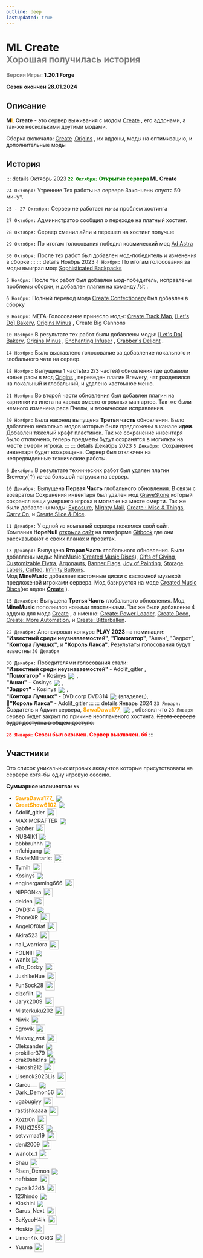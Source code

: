 ```yaml
---
outline: deep
lastUpdated: true
---
```

# <iconify-icon icon="solar:archive-bold-duotone" style="color: #868dcc" ></iconify-icon> ML Create <br/> <span style="color: gray;"><sup> Хорошая получилась история </sup></span>

**<span style="color: gray;">Версия Игры:</span> 1.20.1 Forge**

**Сезон окончен 28.01.2024**

## Описание
**M<span style="color: orange;">L</span> Create** - это сервер выживания с модом [Create](https://www.curseforge.com/minecraft/mc-mods/create) , его аддонами, а так-же несколькими другими модами. 

Сборка включала: [Create](https://www.curseforge.com/minecraft/mc-mods/create)  ,[Origins](https://www.curseforge.com/minecraft/mc-mods/origins-forge) , их аддоны, моды на оптимизацию, и дополнительные моды

## История
::: details Октябрь 2023
**<span style="color: green;">`22 Октября:` Открытие сервера</span> ML Create**

`24 Октября:` Утренние Тех работы на сервере
Закончены спустя 50 минут.

`25 - 27 Октября:` Сервер не работает из-за проблем хостинга

`27 Октября:` Администратор сообщил о переходе на платный хостинг.

`28 Октября:` Сервер сменил айпи и перешел на хостинг получше

`29 Октября:` По итогам голосования победил космический мод [Ad Astra](https://modrinth.com/mod/ad-astra)

`30 Октября:` После тех работ был добавлен мод-победитель и изменения в сборке
:::
::: details Ноябрь 2023
`4 Ноября:` По итогам голосования за моды выиграл мод:
[Sophisticated Backpacks](https://www.curseforge.com/minecraft/mc-mods/sophisticated-backpacks)

`5 Ноября:` После тех работ был добавлен мод-победитель, исправлены проблемы сборки, и добавлен плагин на команду /sit .

`6 Ноября:` Полный перевод мода [Create Confectionery](https://www.curseforge.com/minecraft/mc-mods/create-confectionery)  был добавлен в сборку

`9 Ноября:` МЕГА-Голосование принесло моды: [Create Track Map](https://modrinth.com/mod/create-track-map), [\[Let's Do\] Bakery](https://www.curseforge.com/minecraft/mc-mods/lets-do-bakery), [Origins Minus](https://modrinth.com/datapack/origins-minus) , Create Big Cannons 

`10 Ноября:` В результате тех работ были добавлены моды: [\[Let's Do\] Bakery](https://www.curseforge.com/minecraft/mc-mods/lets-do-bakery), [Origins Minus](https://modrinth.com/datapack/origins-minus) , [Enchanting Infuser](https://modrinth.com/mod/enchanting-infuser/gallery) , [Crabber's Delight](https://www.curseforge.com/minecraft/mc-mods/crabbers-delight) .

`14 Ноября:` Было выставлено голосование за добавление локального и глобального чата на сервер.

`18 Ноября:` Выпущена 1 часть(из 2/3 частей) обновления где добавили новые расы в мод [Origins](https://www.curseforge.com/minecraft/mc-mods/origins-forge) , переведен плагин Brewery, чат разделился на локальный и глобальний, и удалено кастомное меню.

`21 Ноября:` Во второй части обновления был добавлен плагин на картинки из инета на картах вместо огромных мап артов. Так-же были немного изменена раса Пчелы, и технические исправления.

`30 Ноября:` Была наконец выпущена **Третья часть** обновления. Было добавлено несколько модов которые были предложены в канале **идеи**. Добавлен тяжелый крафт пластинок. Так же сохранение инвентаря было отключено, теперь предметы будут сохранятся в могилках на месте смерти игрока.
:::
::: details Декабрь 2023
`5 Декабря:` Сохранение инвентаря будет возвращена. 
Сервер был отключен на непредвиденные технические работы.

`6 Декабря:` В результате технических работ был удален плагин Brewery(↑) из-за большой нагрузки на сервер.

`10 Декабря:` Выпущена **Первая Часть** глобального обновления. 
В связи с возвратом Сохранения инвентаря был удален мод [GraveStone](https://minecraft-inside.ru/mods/25055-gravestone.html) который сохранял вещи умершего игрока в могилке на месте смерти. Так же были добавлены моды: [Exposure](https://modrinth.com/mod/exposure), [Mighty Mail](https://www.curseforge.com/minecraft/mc-mods/mighty-mail/screenshots), [Create : Misc & Things](https://www.curseforge.com/minecraft/mc-mods/create-misc-and-things), [Carry On](https://www.curseforge.com/minecraft/mc-mods/carry-on), и [Create Slice & Dice](https://modrinth.com/mod/slice-and-dice).

`11 Декабря:` У одной из компаний сервера появился свой сайт. Компания **HopeNull** [открыла сайт](https://hopenull.gitbook.io/hopenull/) на платформе [Gitbook](https://www.gitbook.com/) где они рассказывают о своих планах и проэктах. 

`13 Декабря:` Выпущена **Вторая Часть** глобального обновления.
Были добавлены моды: MineMusic([Created Music Discs](https://www.curseforge.com/minecraft/mc-mods/created-music-discs-forge)), [Gifts of Giving](https://modrinth.com/mod/gifts-of-giving), [Customizable Elytra](https://modrinth.com/mod/customizable-elytra), [Argonauts](https://modrinth.com/mod/argonauts), [Banner Flags](https://modrinth.com/datapack/banner-flags), [Joy of Painting](https://modrinth.com/mod/joy-of-painting), [Storage Labels](https://modrinth.com/mod/labels), [Cuffed](https://modrinth.com/mod/cuffed), [Infinity Buttons](https://modrinth.com/mod/infinitybuttons). <br />
Мод **MineMusic** добавляет кастомные диски с кастомной музыкой предложеной игроками сервера. Мод базируется на моде [Created Music Discs](https://www.curseforge.com/minecraft/mc-mods/created-music-discs-forge)(не аддон [**Create**](https://www.curseforge.com/minecraft/mc-mods/create) ).

`15 Декаября:` Выпущена **Третья Часть** глобального обновления.
Мод **MineMusic** пополнился новыми пластинками. Так же были добавлены 4 аддона для мода [Create](https://www.curseforge.com/minecraft/mc-mods/create) , а именно: [Create: Power Loader](https://modrinth.com/mod/create-power-loader), [Create Deco](https://modrinth.com/mod/create-deco), [Create: More Automation](https://modrinth.com/mod/create-more-automation), и [Create: Bitterballen](https://modrinth.com/mod/create-bitterballen).

`22 Декабря:` Анонсирован конкурс **PLAY 2023** на номинации: **"Известный среди неузнаваемостей"**, **"Помогатор"**, "Ашан", "Задрот", **"Контора Лучших"**, и **"Король Лакса"**. Результаты голосования будут известны `30 Декабря`

`30 Декабря:` Победителями голосования стали: <br/>
**"Известный среди неузнаваемостей"** - Adolif_gitler ,<br/>
**"Помогатор"** - Kosinys <img src="https://api.mineatar.io/face/58650faf-08ae-438a-a1ce-ec99ba38c4e6?scale=3" style="display: inline; margin: 0 2px; vertical-align: middle;" /> ,<br/>
**"Ашан"** - Kosinys <img src="https://api.mineatar.io/face/58650faf-08ae-438a-a1ce-ec99ba38c4e6?scale=3" style="display: inline; margin: 0 2px; vertical-align: middle;" /> ,<br/>
**"Задрот"** - Kosinys <img src="https://api.mineatar.io/face/58650faf-08ae-438a-a1ce-ec99ba38c4e6?scale=3" style="display: inline; margin: 0 2px; vertical-align: middle;" /> ,<br/>
**"Контора Лучших"** - DVD.corp DVD314 <img src="https://api.mineatar.io/face/9806b0b5-baa2-48c6-b70e-64af239a78eb?scale=3" style="display: inline; margin: 0 2px; vertical-align: middle;" /> (владелец),<br/>
**👑"Король Лакса"** - Adolif_gitler 
:::
::: details Январь 2024
`23 Января:` Создатель и Админ сервера, **<span style="color: orange;">SawaDawa177_</span>** <img src="https://api.mineatar.io/face/0c81442c240b4087851ff50f3d8fd589?scale=3" style="display: inline; margin: 0 2px; vertical-align: middle;" /> , объявил что `28 Января` сервер будет закрыт по причине неоплаченого хостинга.
~~Карта сервера будет доступна в общем доступе.~~

**<span style="color: red;">`28 Января:` Сезон был окончен. Сервер выключен. бб</span>**
:::

## Участники
Это список уникальных игровых аккаунтов которые присутствовали на сервере хотя-бы одну игровую сессию.

**Суммарное количество: `55`**

<!-- <sup><span style="color: darkgray;">ебать тут дохуя их я ебал это переписывать</span></sup> -->

- **<span style="color: orange;">SawaDawa177_</span>** <img src="https://api.mineatar.io/face/0c81442c240b4087851ff50f3d8fd589?scale=3" style="display: inline; margin: 0 2px; vertical-align: middle;" />
- **<span style="color: orange;">GreatShow6102</span>** <img src="https://api.mineatar.io/face/ceb1b631-d2ff-4166-8458-e4c8498e1248?scale=3" style="display: inline; margin: 0 2px; vertical-align: middle;" />
- Adolif_gitler <img src="/minecraft/playerHeads/steveHead.png" style="display: inline; margin: 0 2px; vertical-align: middle;" width="24" height="24"/>
- MAXIMCRAFTER <img src="https://api.mineatar.io/face/90f3180d-6757-4df4-813f-8b5a0b3ef8f8?scale=3" style="display: inline; margin: 0 2px; vertical-align: middle;" />
- Babfter <img src="/minecraft/playerHeads/steveHead.png" style="display: inline; margin: 0 2px; vertical-align: middle;" width="24" height="24"/>
- NUB4IK1 <img src="https://api.mineatar.io/face/d2b496f0-c2b0-4849-8dee-a6bda731a7eb?scale=3" style="display: inline; margin: 0 2px; vertical-align: middle;" />
- bbbbruhhh <img src="https://api.mineatar.io/face/45e529c8-4a8e-44eb-b02c-5b99e41a9d1c?scale=3" style="display: inline; margin: 0 2px; vertical-align: middle;" />
- m1chigang <img src="https://api.mineatar.io/face/566bac65-6941-4454-9d50-7a4339fc433a?scale=3" style="display: inline; margin: 0 2px; vertical-align: middle;" />
- SovietMilitarist <img src="/minecraft/playerHeads/steveHead.png" style="display: inline; margin: 0 2px; vertical-align: middle;" width="24" height="24"/>
- Tymih <img src="/minecraft/playerHeads/steveHead.png" style="display: inline; margin: 0 2px; vertical-align: middle;" width="24" height="24"/>
- Kosinys <img src="https://api.mineatar.io/face/58650faf-08ae-438a-a1ce-ec99ba38c4e6?scale=3" style="display: inline; margin: 0 2px; vertical-align: middle;" />
- enginergaming666 <img src="/minecraft/playerHeads/steveHead.png" style="display: inline; margin: 0 2px; vertical-align: middle;" width="24" height="24"/>
- NiPPONka <img src="/minecraft/playerHeads/steveHead.png" style="display: inline; margin: 0 2px; vertical-align: middle;" width="24" height="24"/>
- deiden <img src="/minecraft/playerHeads/steveHead.png" style="display: inline; margin: 0 2px; vertical-align: middle;" width="24" height="24"/>
- DVD314 <img src="https://api.mineatar.io/face/9806b0b5-baa2-48c6-b70e-64af239a78eb?scale=3" style="display: inline; margin: 0 2px; vertical-align: middle;" /> 
- PhoneXR <img src="/minecraft/playerHeads/steveHead.png" style="display: inline; margin: 0 2px; vertical-align: middle;" width="24" height="24"/>
- AngelOf0laf <img src="/minecraft/playerHeads/steveHead.png" style="display: inline; margin: 0 2px; vertical-align: middle;" width="24" height="24"/>
- Akira523 <img src="/minecraft/playerHeads/steveHead.png" style="display: inline; margin: 0 2px; vertical-align: middle;" width="24" height="24"/>
- nail_warriora <img src="/minecraft/playerHeads/steveHead.png" style="display: inline; margin: 0 2px; vertical-align: middle;" width="24" height="24"/>
- FOLNIII <img src="https://api.mineatar.io/face/84b29a9b-4575-4811-86b6-99ea9d6d081c?scale=3" style="display: inline; margin: 0 2px; vertical-align: middle;" /> 
- wanix <img src="https://api.mineatar.io/face/d0d4e3ba-46ea-4035-9381-acb55a43485f?scale=3" style="display: inline; margin: 0 2px; vertical-align: middle;" /> 
- eTo_Dodzy <img src="/minecraft/playerHeads/steveHead.png" style="display: inline; margin: 0 2px; vertical-align: middle;" width="24" height="24"/>
- JushikeHue <img src="/minecraft/playerHeads/steveHead.png" style="display: inline; margin: 0 2px; vertical-align: middle;" width="24" height="24"/>
- FunSock28 <img src="/minecraft/playerHeads/steveHead.png" style="display: inline; margin: 0 2px; vertical-align: middle;" width="24" height="24"/>
- dizofilit <img src="https://api.mineatar.io/face/3780ada0-b6e8-4f50-8c50-ee2b970082a5?scale=3" style="display: inline; margin: 0 2px; vertical-align: middle;" /> 
- Jaryk2009 <img src="/minecraft/playerHeads/steveHead.png" style="display: inline; margin: 0 2px; vertical-align: middle;" width="24" height="24"/>
- Misterkuku202 <img src="/minecraft/playerHeads/steveHead.png" style="display: inline; margin: 0 2px; vertical-align: middle;" width="24" height="24"/>
- Niwik <img src="/minecraft/playerHeads/steveHead.png" style="display: inline; margin: 0 2px; vertical-align: middle;" width="24" height="24"/>
- Egrovik <img src="/minecraft/playerHeads/steveHead.png" style="display: inline; margin: 0 2px; vertical-align: middle;" width="24" height="24"/>
- Matvey_wot <img src="/minecraft/playerHeads/steveHead.png" style="display: inline; margin: 0 2px; vertical-align: middle;" width="24" height="24"/>
- Oleksander <img src="https://api.mineatar.io/face/71aab19b-3be1-4fbd-9067-2ea97cc2d136?scale=3" style="display: inline; margin: 0 2px; vertical-align: middle;" /> 
- prokiller379 <img src="https://api.mineatar.io/face/4dc0c3d9-efaa-4662-9844-7fe2018d0610?scale=3" style="display: inline; margin: 0 2px; vertical-align: middle;" /> 
- drak0shk1ns <img src="https://api.mineatar.io/face/a7e98d23-29c5-4ca8-8214-06a15bc04946?scale=3" style="display: inline; margin: 0 2px; vertical-align: middle;" />
- Harosh212 <img src="/minecraft/playerHeads/steveHead.png" style="display: inline; margin: 0 2px; vertical-align: middle;" width="24" height="24"/>
- Lisenok2023Lis <img src="/minecraft/playerHeads/steveHead.png" style="display: inline; margin: 0 2px; vertical-align: middle;" width="24" height="24"/>
- Garou___ <img src="https://api.mineatar.io/face/4e8643a4-b8bf-4134-be26-6c4bd2d6b3eb?scale=3" style="display: inline; margin: 0 2px; vertical-align: middle;" />
- Dark_Demon56 <img src="/minecraft/playerHeads/steveHead.png" style="display: inline; margin: 0 2px; vertical-align: middle;" width="24" height="24"/>
- ugabugiyy <img src="/minecraft/playerHeads/steveHead.png" style="display: inline; margin: 0 2px; vertical-align: middle;" width="24" height="24"/>
- rastishkaaaa <img src="/minecraft/playerHeads/steveHead.png" style="display: inline; margin: 0 2px; vertical-align: middle;" width="24" height="24"/>
- Xoztr0n <img src="/minecraft/playerHeads/steveHead.png" style="display: inline; margin: 0 2px; vertical-align: middle;" width="24" height="24"/>
- FNUKIZ555 <img src="https://api.mineatar.io/face/f464ec12-a775-4020-9471-9bdf04a1cf6b?scale=3" style="display: inline; margin: 0 2px; vertical-align: middle;" />
- setvvmaa19 <img src="/minecraft/playerHeads/steveHead.png" style="display: inline; margin: 0 2px; vertical-align: middle;" width="24" height="24"/>
- derd2009 <img src="/minecraft/playerHeads/steveHead.png" style="display: inline; margin: 0 2px; vertical-align: middle;" width="24" height="24"/>
- wanolx_1 <img src="/minecraft/playerHeads/steveHead.png" style="display: inline; margin: 0 2px; vertical-align: middle;" width="24" height="24"/>
- Shau <img src="/minecraft/playerHeads/steveHead.png" style="display: inline; margin: 0 2px; vertical-align: middle;" width="24" height="24"/>
- Risen_Demon <img src="https://api.mineatar.io/face/ad207162-ec04-472f-bd77-aa5d56921dc8?scale=3" style="display: inline; margin: 0 2px; vertical-align: middle;" />
- nefriston <img src="/minecraft/playerHeads/steveHead.png" style="display: inline; margin: 0 2px; vertical-align: middle;" width="24" height="24"/>
- pypsik22d8 <img src="/minecraft/playerHeads/steveHead.png" style="display: inline; margin: 0 2px; vertical-align: middle;" width="24" height="24"/>
- 123hindo <img src="https://api.mineatar.io/face/7f8d0a72-cb4f-40a9-830c-827c29f45865?scale=3" style="display: inline; margin: 0 2px; vertical-align: middle;" />
- Kioshini <img src="https://api.mineatar.io/face/f597e78f-a0ed-4953-8d1e-2936317d1309?scale=3" style="display: inline; margin: 0 2px; vertical-align: middle;" />
- Garus_Next <img src="/minecraft/playerHeads/steveHead.png" style="display: inline; margin: 0 2px; vertical-align: middle;" width="24" height="24"/>
- 3aKycoH4ik <img src="/minecraft/playerHeads/steveHead.png" style="display: inline; margin: 0 2px; vertical-align: middle;" width="24" height="24"/>
- Hoskip <img src="/minecraft/playerHeads/steveHead.png" style="display: inline; margin: 0 2px; vertical-align: middle;" width="24" height="24"/>
- Limon4ik_ORIG <img src="/minecraft/playerHeads/steveHead.png" style="display: inline; margin: 0 2px; vertical-align: middle;" width="24" height="24"/>
- Yuuma <img src="/minecraft/playerHeads/steveHead.png" style="display: inline; margin: 0 2px; vertical-align: middle;" width="24" height="24"/>